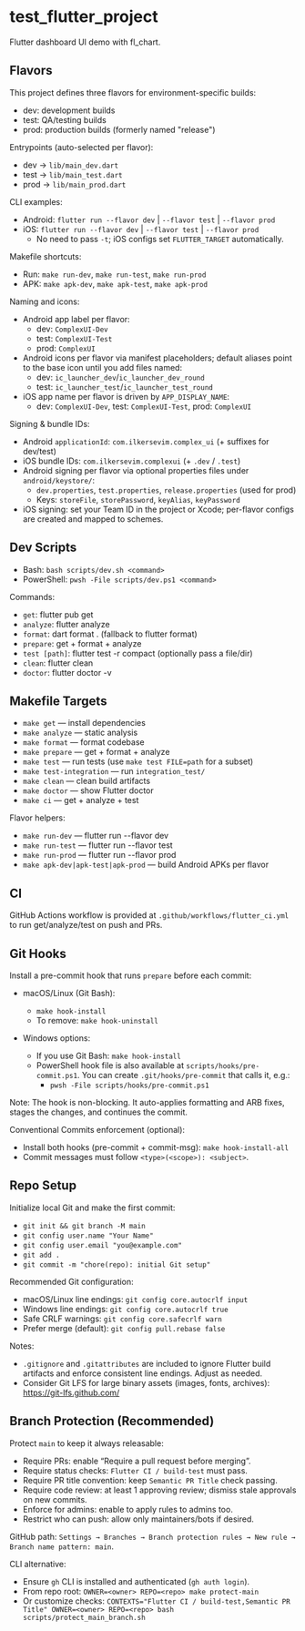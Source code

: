 # test_flutter_project

Flutter dashboard UI demo with fl_chart.

## Flavors

This project defines three flavors for environment-specific builds:

- dev: development builds
- test: QA/testing builds
- prod: production builds (formerly named "release")

Entrypoints (auto-selected per flavor):

- dev → `lib/main_dev.dart`
- test → `lib/main_test.dart`
- prod → `lib/main_prod.dart`

CLI examples:

- Android: `flutter run --flavor dev` | `--flavor test` | `--flavor prod`
- iOS: `flutter run --flavor dev` | `--flavor test` | `--flavor prod`
  - No need to pass `-t`; iOS configs set `FLUTTER_TARGET` automatically.

Makefile shortcuts:

- Run: `make run-dev`, `make run-test`, `make run-prod`
- APK: `make apk-dev`, `make apk-test`, `make apk-prod`

Naming and icons:

- Android app label per flavor:
  - dev: `ComplexUI-Dev`
  - test: `ComplexUI-Test`
  - prod: `ComplexUI`
- Android icons per flavor via manifest placeholders; default aliases point to the base icon until you add files named:
  - dev: `ic_launcher_dev`/`ic_launcher_dev_round`
  - test: `ic_launcher_test`/`ic_launcher_test_round`
- iOS app name per flavor is driven by `APP_DISPLAY_NAME`:
  - dev: `ComplexUI-Dev`, test: `ComplexUI-Test`, prod: `ComplexUI`

Signing & bundle IDs:

- Android `applicationId`: `com.ilkersevim.complex_ui` (+ suffixes for dev/test)
- iOS bundle IDs: `com.ilkersevim.complexui` (+ `.dev` / `.test`)
- Android signing per flavor via optional properties files under `android/keystore/`:
  - `dev.properties`, `test.properties`, `release.properties` (used for prod)
  - Keys: `storeFile`, `storePassword`, `keyAlias`, `keyPassword`
- iOS signing: set your Team ID in the project or Xcode; per-flavor configs are created and mapped to schemes.

## Dev Scripts

- Bash: `bash scripts/dev.sh <command>`
- PowerShell: `pwsh -File scripts/dev.ps1 <command>`

Commands:
- `get`: flutter pub get
- `analyze`: flutter analyze
- `format`: dart format . (fallback to flutter format)
- `prepare`: get + format + analyze
- `test [path]`: flutter test -r compact (optionally pass a file/dir)
- `clean`: flutter clean
- `doctor`: flutter doctor -v

## Makefile Targets

- `make get` — install dependencies
- `make analyze` — static analysis
- `make format` — format codebase
- `make prepare` — get + format + analyze
- `make test` — run tests (use `make test FILE=path` for a subset)
- `make test-integration` — run `integration_test/`
- `make clean` — clean build artifacts
- `make doctor` — show Flutter doctor
- `make ci` — get + analyze + test

Flavor helpers:

- `make run-dev` — flutter run --flavor dev
- `make run-test` — flutter run --flavor test
- `make run-prod` — flutter run --flavor prod
- `make apk-dev|apk-test|apk-prod` — build Android APKs per flavor

## CI

GitHub Actions workflow is provided at `.github/workflows/flutter_ci.yml` to run get/analyze/test on push and PRs.

## Git Hooks

Install a pre-commit hook that runs `prepare` before each commit:

- macOS/Linux (Git Bash):
  - `make hook-install`
  - To remove: `make hook-uninstall`

- Windows options:
  - If you use Git Bash: `make hook-install`
  - PowerShell hook file is also available at `scripts/hooks/pre-commit.ps1`.
    You can create `.git/hooks/pre-commit` that calls it, e.g.:
    - `pwsh -File scripts/hooks/pre-commit.ps1`

Note: The hook is non-blocking. It auto-applies formatting and ARB fixes, stages the changes, and continues the commit.

Conventional Commits enforcement (optional):

- Install both hooks (pre-commit + commit-msg): `make hook-install-all`
- Commit messages must follow `<type>(<scope>): <subject>`.

## Repo Setup

Initialize local Git and make the first commit:

- `git init && git branch -M main`
- `git config user.name "Your Name"`
- `git config user.email "you@example.com"`
- `git add .`
- `git commit -m "chore(repo): initial Git setup"`

Recommended Git configuration:

- macOS/Linux line endings: `git config core.autocrlf input`
- Windows line endings: `git config core.autocrlf true`
- Safe CRLF warnings: `git config core.safecrlf warn`
- Prefer merge (default): `git config pull.rebase false`

Notes:

- `.gitignore` and `.gitattributes` are included to ignore Flutter build artifacts and enforce consistent line endings. Adjust as needed.
- Consider Git LFS for large binary assets (images, fonts, archives): https://git-lfs.github.com/

## Branch Protection (Recommended)

Protect `main` to keep it always releasable:

- Require PRs: enable “Require a pull request before merging”.
- Require status checks: `Flutter CI / build-test` must pass.
- Require PR title convention: keep `Semantic PR Title` check passing.
- Require code review: at least 1 approving review; dismiss stale approvals on new commits.
- Enforce for admins: enable to apply rules to admins too.
- Restrict who can push: allow only maintainers/bots if desired.

GitHub path: `Settings → Branches → Branch protection rules → New rule → Branch name pattern: main`.

CLI alternative:

- Ensure `gh` CLI is installed and authenticated (`gh auth login`).
- From repo root: `OWNER=<owner> REPO=<repo> make protect-main`
- Or customize checks: `CONTEXTS="Flutter CI / build-test,Semantic PR Title" OWNER=<owner> REPO=<repo> bash scripts/protect_main_branch.sh`
